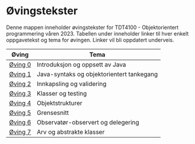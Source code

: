 # Øvingstekster

Denne mappen inneholder øvingstekster for TDT4100 - Objektorientert programmering våren 2023. Tabellen under inneholder linker til hver enkelt oppgavetekst og tema for øvingen. Linker vil bli oppdatert underveis.

| Øving                         | Tema                               |
| ----------------------------- | ---------------------------------- |
| [Øving 0](./oving0/README.md) | Introduksjon og oppsett av Java    |
| [Øving 1](./oving1/README.md) | Java-syntaks og objektorientert tankegang |
| [Øving 2](./oving3/README.md) | Innkapsling og validering|
| [Øving 3](./oving3/README.md)| Klasser og testing|
| [Øving 4](./oving4/README.md) | Objektstrukturer |
| [Øving 5](./oving5/README.md) | Grensesnitt |
| [Øving 6](./oving6/README.md) | Observatør-observert og delegering |
| [Øving 7](./oving7/README.md) | Arv og abstrakte klasser |